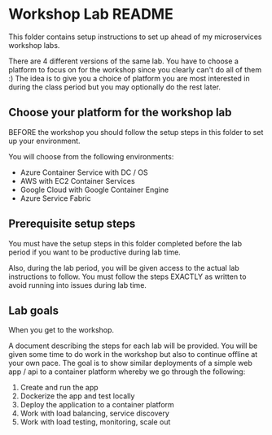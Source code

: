 # Workshop Lab README
This folder contains setup instructions to set up ahead of my microservices workshop labs.

There are 4 different versions of the same lab. You have to choose a platform to focus on for the workshop since you clearly can't do all of them :) 
The idea is to give you a choice of platform you are most interested in during the class period but you may optionally do the rest later.

## Choose your platform for the workshop lab
BEFORE the workshop you should follow the setup steps in this folder to set up your environment.

You will choose from the following environments:
* Azure Container Service with DC / OS
* AWS with EC2 Container Services
* Google Cloud with Google Container Engine 
* Azure Service Fabric

## Prerequisite setup steps
You must have the setup steps in this folder completed before the lab period if you want to be productive during lab time.

Also, during the lab period, you will be given access to the actual lab instructions to follow.
You must follow the steps EXACTLY as written to avoid running into issues during lab time. 

## Lab goals
When you get to the workshop.

A document describing the steps for each lab will be provided. You will be given some time to do work in the workshop but also to continue offline at your own pace. 
The goal is to show similar deployments of a simple web app / api to a container platform whereby we go through the following:
1. Create and run the app
2. Dockerize the app and test locally
3. Deploy the application to a container platform
4. Work with load balancing, service discovery
5. Work with load testing, monitoring, scale out


